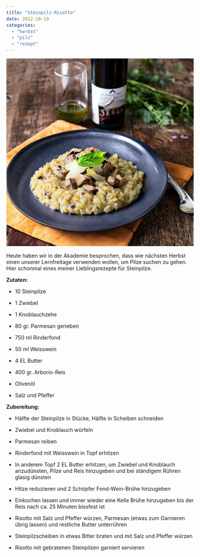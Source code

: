 ```yaml
---
title: "Steinpilz-Risotto"
date: 2012-10-19
categories: 
  - "herbst"
  - "pilz"
  - "rezept"
---
```


![](../images/steinpilz-risotto.jpg)

Heute haben wir in der Akademie besprochen, dass wie nächsten Herbst einen unserer Lernfreitage verwenden wollen, um Pilze suchen zu gehen. Hier schonmal eines meiner Lieblingsrezepte für Steinpilze.

<!-- more -->

**Zutaten:**

- 10 Steinpilze

- 1 Zwiebel

- 1 Knoblauchzehe

- 80 gr. Parmesan gerieben

- 750 ml Rinderfond

- 50 ml Weisswein

- 4 EL Butter

- 400 gr. Arborio-Reis

- Olivenöl

- Salz und Pfeffer

**Zubereitung:**

- Hälfte der Steinpilze in Stücke, Hälfte in Scheiben schneiden

- Zwiebel und Knoblauch würfeln

- Parmesan reiben

- Rinderfond mit Weisswein in Topf erhitzen

- In anderem Topf 2 EL Butter erhitzen, um Zwiebel und Knoblauch anzudünsten, Pilze und Reis hinzugeben und bei ständigem Rühren glasig dünsten

- Hitze reduzieren und 2 Schöpfer Fond-Wein-Brühe hinzugeben

- Einkochen lassen und immer wieder eine Kelle Brühe hinzugeben bis der Reis nach ca. 25 Minuten bissfest ist

- Risotto mit Salz und Pfeffer würzen, Parmesan (etwas zum Garnieren übrig lassen) und restliche Butter unterrühren

- Steinpilzscheiben in etwas Bitter braten und mit Salz und Pfeffer würzen

- Risotto mit gebratenen Steinpilzen garniert servieren
